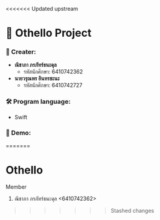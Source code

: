 <<<<<<< Updated upstream
# 🚀 Othello Project

### 👤 Creater:

- **ณิชาภา ภรภัทร์ธนะดุล**
  - รหัสนักศึกษา: 6410742362
- **นายวรุณพร อินทรชะนะ**
  - รหัสนักศึกษา: 6410742727

### 🛠 Program language:

- Swift

### 🎥 Demo:
=======
# Othello
 
Member
1. ณิชาภา ภรภัทร์ธนะดุล <6410742362>

>>>>>>> Stashed changes
